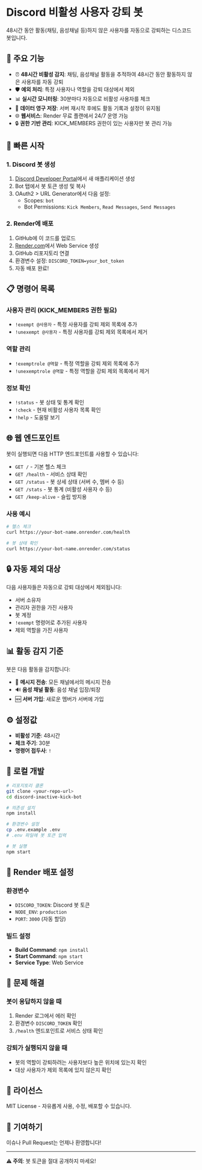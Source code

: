 # Discord 비활성 사용자 강퇴 봇

48시간 동안 활동(채팅, 음성채널 등)하지 않은 사용자를 자동으로 강퇴하는 디스코드 봇입니다.

## 🎯 주요 기능

- ⏰ **48시간 비활성 감지**: 채팅, 음성채널 활동을 추적하여 48시간 동안 활동하지 않은 사용자를 자동 강퇴
- 🛡️ **예외 처리**: 특정 사용자나 역할을 강퇴 대상에서 제외
- 📊 **실시간 모니터링**: 30분마다 자동으로 비활성 사용자를 체크
- 💾 **데이터 영구 저장**: 서버 재시작 후에도 활동 기록과 설정이 유지됨
- 🌐 **웹서비스**: Render 무료 플랜에서 24/7 운영 가능
- 🔒 **권한 기반 관리**: KICK_MEMBERS 권한이 있는 사용자만 봇 관리 가능

## 🚀 빠른 시작

### 1. Discord 봇 생성
1. [Discord Developer Portal](https://discord.com/developers/applications)에서 새 애플리케이션 생성
2. Bot 탭에서 봇 토큰 생성 및 복사
3. OAuth2 > URL Generator에서 다음 설정:
   - Scopes: `bot`
   - Bot Permissions: `Kick Members`, `Read Messages`, `Send Messages`

### 2. Render에 배포
1. GitHub에 이 코드를 업로드
2. [Render.com](https://render.com)에서 Web Service 생성
3. GitHub 리포지토리 연결
4. 환경변수 설정: `DISCORD_TOKEN=your_bot_token`
5. 자동 배포 완료!

## 📋 명령어 목록

### 사용자 관리 (KICK_MEMBERS 권한 필요)
- `!exempt @사용자` - 특정 사용자를 강퇴 제외 목록에 추가
- `!unexempt @사용자` - 특정 사용자를 강퇴 제외 목록에서 제거

### 역할 관리  
- `!exemptrole @역할` - 특정 역할을 강퇴 제외 목록에 추가
- `!unexemptrole @역할` - 특정 역할을 강퇴 제외 목록에서 제거

### 정보 확인
- `!status` - 봇 상태 및 통계 확인
- `!check` - 현재 비활성 사용자 목록 확인  
- `!help` - 도움말 보기

## 🌐 웹 엔드포인트

봇이 실행되면 다음 HTTP 엔드포인트를 사용할 수 있습니다:

- `GET /` - 기본 헬스 체크
- `GET /health` - 서비스 상태 확인
- `GET /status` - 봇 상세 상태 (서버 수, 멤버 수 등)
- `GET /stats` - 봇 통계 (비활성 사용자 수 등)
- `GET /keep-alive` - 슬립 방지용

### 사용 예시
```bash
# 헬스 체크
curl https://your-bot-name.onrender.com/health

# 봇 상태 확인  
curl https://your-bot-name.onrender.com/status
```

## 🔒 자동 제외 대상

다음 사용자들은 자동으로 강퇴 대상에서 제외됩니다:
- 서버 소유자
- 관리자 권한을 가진 사용자
- 봇 계정
- `!exempt` 명령어로 추가된 사용자
- 제외 역할을 가진 사용자

## 📊 활동 감지 기준

봇은 다음 활동을 감지합니다:
- 💬 **메시지 전송**: 모든 채널에서의 메시지 전송
- 🔊 **음성 채널 활동**: 음성 채널 입장/퇴장
- 🆕 **서버 가입**: 새로운 멤버가 서버에 가입

## ⚙️ 설정값

- **비활성 기준**: 48시간
- **체크 주기**: 30분
- **명령어 접두사**: `!`

## 🔧 로컬 개발

```bash
# 리포지토리 클론
git clone <your-repo-url>
cd discord-inactive-kick-bot

# 의존성 설치
npm install

# 환경변수 설정
cp .env.example .env
# .env 파일에 봇 토큰 입력

# 봇 실행
npm start
```

## 📝 Render 배포 설정

### 환경변수
- `DISCORD_TOKEN`: Discord 봇 토큰
- `NODE_ENV`: `production`
- `PORT`: `3000` (자동 할당)

### 빌드 설정
- **Build Command**: `npm install`
- **Start Command**: `npm start`
- **Service Type**: Web Service

## 🚨 문제 해결

### 봇이 응답하지 않을 때
1. Render 로그에서 에러 확인
2. 환경변수 `DISCORD_TOKEN` 확인
3. `/health` 엔드포인트로 서비스 상태 확인

### 강퇴가 실행되지 않을 때
- 봇의 역할이 강퇴하려는 사용자보다 높은 위치에 있는지 확인
- 대상 사용자가 제외 목록에 있지 않은지 확인

## 📄 라이선스

MIT License - 자유롭게 사용, 수정, 배포할 수 있습니다.

## 🤝 기여하기

이슈나 Pull Request는 언제나 환영합니다!

---

**⚠️ 주의**: 봇 토큰을 절대 공개하지 마세요!
